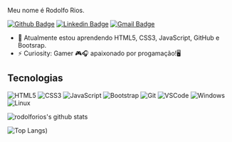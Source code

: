 Meu nome é Rodolfo Rios.

[![Github Badge](https://img.shields.io/badge/-Github-000?style=flat-square&logo=Github&logoColor=white&link=https://github.com/rodolforios)](https://github.com/rodolforios)
[![Linkedin Badge](https://img.shields.io/badge/-LinkedIn-blue?style=flat-square&logo=Linkedin&logoColor=white&link=https://www.linkedin.com/in/rodolfo-rios/)](https://www.linkedin.com/in/rodolfo-rios/)
[![Gmail Badge](https://img.shields.io/badge/-Gmail-c14438?style=flat-square&logo=Gmail&logoColor=white&link=mailto:rodolforios18@gmail.com)](mailto:rodolforios18@gmail.com)




- 🌱 Atualmente estou aprendendo HTML5, CSS3, JavaScript, GitHub e Bootsrap.
- ⚡ Curiosity: Gamer 🎮🎧  apaixonado por progamação!🖥

## Tecnologias
![HTML5](https://img.shields.io/badge/-HTML5-E34F26?style=flat-square&logo=html5&logoColor=white)
![CSS3](https://img.shields.io/badge/-CSS3-549FDE?style=flat-square&logo=css3&logoColor=white)
![JavaScript](https://img.shields.io/badge/-JavaScript-F7B93E?style=flat-square&logo=javascript&logoColor=fff)
![Bootstrap](https://img.shields.io/badge/-Bootstrap-7712F7?style=flat-square&logo=Bootstrap&logoColor=white)
![Git](https://img.shields.io/badge/-Git-F05032?style=flat-square&logo=git&logoColor=white)
![VSCode](https://img.shields.io/badge/-VSCode-0085D1?style=flat-square&logo=visual-studio-code&logoColor=white)
![Windows](https://img.shields.io/badge/-Windows-00ADEF?style=flat-square&logo=windows&logoColor=white)
![Linux](https://img.shields.io/badge/-Linux-16C60C?style=flat-square&logo=linux&logoColor=white)

![rodolforios's github stats](https://github-readme-stats.vercel.app/api?username=rodolforios&&show_icons=true&theme=radical)

![Top Langs](https://github-readme-stats.vercel.app/api/top-langs/?username=rodolforios&layout=compact&theme=radical))

